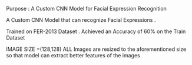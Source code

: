 Purpose : A Custom CNN Model for Facial Expression Recognition

A Custom CNN Model that can recognize Facial Expressions .

Trained on FER-2013 Dataset . Achieved an Accuracy of 60% on the Train Dataset

IMAGE SIZE =(128,128)
ALL Images are resized to the aforementioned size so that model can extract better features of the images